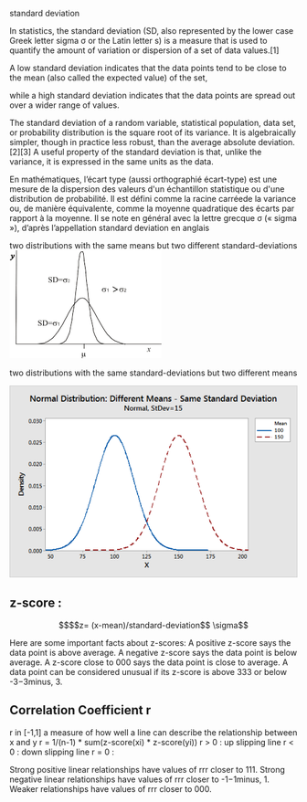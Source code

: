 
standard deviation 

In statistics, the standard deviation (SD, also represented by the lower case Greek letter sigma σ or the Latin letter s) is a measure that is used to quantify the amount of variation or dispersion of a set of data values.[1]  

A low standard deviation indicates that the data points tend to be close to the mean (also called the expected value) of the set,  

while a high standard deviation indicates that the data points are spread out over a wider range of values. 


The standard deviation of a random variable, statistical population, data set, or probability distribution is the square root of its variance. It is algebraically simpler, though in practice less robust, than the average absolute deviation.[2][3] A useful property of the standard deviation is that, unlike the variance, it is expressed in the same units as the data. 

En mathématiques, l’écart type (aussi orthographié écart-type) est une mesure de la dispersion des valeurs d'un échantillon statistique ou d'une distribution de probabilité. Il est défini comme la racine carréede la variance ou, de manière équivalente, comme la moyenne quadratique des écarts par rapport à la moyenne. Il se note en général avec la lettre grecque σ (« sigma »), d’après l’appellation standard deviation en anglais 

two distributions with the same means but two different standard-deviations 
![sd diff](images/normal_distribution_sd_different.png)

two distributions with the same standard-deviations but two different means

![mean diff](images/normal_distribution_means_different.png)


## z-score :
```math
$$z= (x-mean)/standard-deviation$$
\sigma
````

Here are some important facts about z-scores:
A positive z-score says the data point is above average.
A negative z-score says the data point is below average.
A z-score close to 000 says the data point is close to average.
A data point can be considered unusual if its z-score is above 333 or below -3−3minus, 3.


## Correlation Coefficient r
r in [-1,1]
a measure of how well a line can describe the relationship between x and y
r = 1/(n-1) * sum(z-score(xi) * z-score(yi))
r > 0 : up slipping line 
r < 0 : down slipping line 
r = 0 :

Strong positive linear relationships have values of rrr closer to 111.
Strong negative linear relationships have values of rrr closer to -1−1minus, 1.
Weaker relationships have values of rrr closer to 000.
